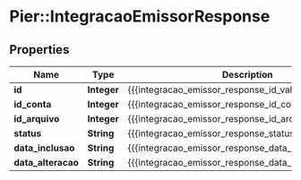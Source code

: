 # Pier::IntegracaoEmissorResponse

## Properties
Name | Type | Description | Notes
------------ | ------------- | ------------- | -------------
**id** | **Integer** | {{{integracao_emissor_response_id_value}}} | [optional] 
**id_conta** | **Integer** | {{{integracao_emissor_response_id_conta_value}}} | [optional] 
**id_arquivo** | **Integer** | {{{integracao_emissor_response_id_arquivo_value}}} | [optional] 
**status** | **String** | {{{integracao_emissor_response_status_value}}} | [optional] 
**data_inclusao** | **String** | {{{integracao_emissor_response_data_inclusao_value}}} | [optional] 
**data_alteracao** | **String** | {{{integracao_emissor_response_data_alteracao_value}}} | [optional] 



